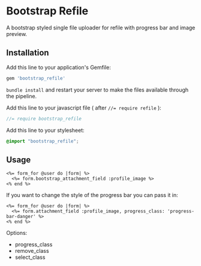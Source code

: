 # Bootstrap Refile

A bootstrap styled single file uploader for refile with progress bar and image preview.

## Installation

Add this line to your application's Gemfile:

```ruby
gem 'bootstrap_refile'
```

`bundle install` and restart your server to make the files available through the pipeline.

Add this line to your javascript file ( after `//= require refile` ):

```js
//= require bootstrap_refile
```


Add this line to your stylesheet:

```scss
@import "bootstrap_refile";
```


## Usage

``` erb
<%= form_for @user do |form| %>
  <%= form.bootstrap_attachment_field :profile_image %>
<% end %>
```

If you want to change the style of the progress bar you can pass it in:

``` erb
<%= form_for @user do |form| %>
  <%= form.attachment_field :profile_image, progress_class: 'progress-bar-danger' %>
<% end %>
```

Options:

- progress_class
- remove_class
- select_class

